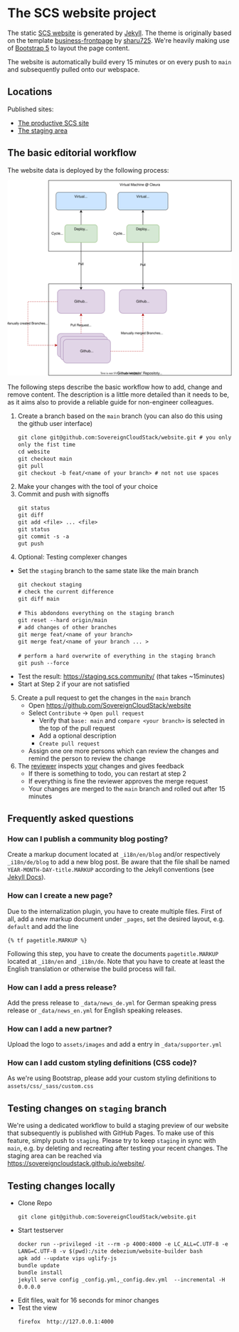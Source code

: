 
# The SCS website project

The static [SCS website](https://scs.community) is generated by [Jekyll](https://jekyllrb.com/). The theme is originally based on the template [business-frontpage](https://github.com/sharu725/business-frontpage) by [sharu725](https://github.com/sharu725). We're heavily making use of [Bootstrap 5](https://getbootstrap.com/docs/5.0) to layout the page content.

The website is automatically build every 15 minutes or on every push to `main` and subsequently pulled onto our webspace.

## Locations

Published sites:

* [The productive SCS site](https://scs.community/)
* [The staging area](https://staging.scs.community/)

## The basic editorial workflow

The website data is deployed by the following process:

![Website workflow](_assets/images/readme/website_workflow.drawio.svg)

The following steps describe the basic workflow how to add, change and remove content.
The description is a little more detailed than it needs to be, as it aims also to provide a reliable guide for non-engineer colleagues.

1. Create a branch based on the `main` branch
   (you can also do this using the github user interface)
   ```
   git clone git@github.com:SovereignCloudStack/website.git # you only only the fist time
   cd website
   git checkout main
   git pull
   git checkout -b feat/<name of your branch> # not not use spaces
   ```
2. Make your changes with the tool of your choice
3. Commit and push with signoffs
   ```
   git status
   git diff
   git add <file> ... <file>
   git status
   git commit -s -a
   gut push
   ```
4. Optional: Testing complexer changes
  * Set the `staging` branch to the same state like the main branch
     ```
     git checkout staging
     # check the current difference
     git diff main

     # This abdondons everything on the staging branch
     git reset --hard origin/main
     # add changes of other branches
     git merge feat/<name of your branch>
     git merge feat/<name of your branch ... >

     # perform a hard overwrite of everything in the staging branch
     git push --force
     ```
  * Test the result: https://staging.scs.community/ (that takes ~15minutes)
  * Start at Step 2 if your are not satisfied
5. Create a pull request to get the changes in the `main` branch
   * Open https://github.com/SovereignCloudStack/website
   * Select `Contribute` -> `Open pull request`
     * Verify that `base: main` and `compare <your branch>` is selected in the top of the pull request
     * Add a optional description
     * `Create pull request`
   * Assign one ore more persons which can review the changes and remind the person to review the change
6. The [reviewer](https://github.com/pulls/assigned) inspects [your](https://github.com/pulls) changes and gives feedback
   * If there is something to todo, you can restart at step 2
   * If everything is fine the reviewer approves the merge request
   * Your changes are merged to the `main` branch and rolled out after 15 minutes

## Frequently asked questions

### How can I publish a community blog posting?
Create a markup document located at `_i18n/en/blog` and/or respectively `_i18n/de/blog`  to add a new blog post. Be aware that the file shall be named `YEAR-MONTH-DAY-title.MARKUP` according to the Jekyll conventions (see [Jekyll Docs](https://jekyllrb.com/docs/posts/)).

### How can I create a new page?
Due to the internalization plugin, you have to create multiple files. First of all, add a new markup document under `_pages`, set the desired layout, e.g. `default` and add the line
```
{% tf pagetitle.MARKUP %}
```
Following this step, you have to create the documents `pagetitle.MARKUP` located at `_i18n/en` and `_i18n/de`. Note that you have to create at least the English translation or otherwise the build process will fail.

### How can I add a press release?
Add the press release to `_data/news_de.yml` for German speaking press release or `_data/news_en.yml` for English speaking releases.

### How can I add a new partner?
Upload the logo to `assets/images` and add a entry in `_data/supporter.yml`

### How can I add custom styling definitions (CSS code)?
As we're using Bootstrap, please add your custom styling definitions to `assets/css/_sass/custom.css`

## Testing changes on `staging` branch

We're using a dedicated workflow to build a staging preview of our website that subsequently is published with GitHub Pages. To make use of this feature, simply push to `staging`. Please try to keep `staging` in sync with `main`, e.g. by deleting and recreating after testing your recent changes. The staging area can be reached via <https://sovereigncloudstack.github.io/website/>.

## Testing changes locally

* Clone Repo
  ```
  git clone git@github.com:SovereignCloudStack/website.git
  ```
* Start testserver
  ```
  docker run --privileged -it --rm -p 4000:4000 -e LC_ALL=C.UTF-8 -e LANG=C.UTF-8 -v $(pwd):/site debezium/website-builder bash
  apk add --update vips uglify-js
  bundle update
  bundle install
  jekyll serve config _config.yml,_config.dev.yml  --incremental -H 0.0.0.0
  ```
* Edit files, wait for 16 seconds for minor changes
* Test the view
  ```
  firefox  http://127.0.0.1:4000
  ```

